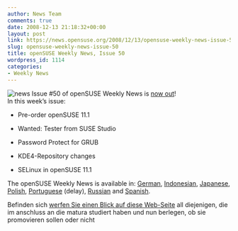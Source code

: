 ```yaml
---
author: News Team
comments: true
date: 2008-12-13 21:18:32+00:00
layout: post
link: https://news.opensuse.org/2008/12/13/opensuse-weekly-news-issue-50/
slug: opensuse-weekly-news-issue-50
title: openSUSE Weekly News, Issue 50
wordpress_id: 1114
categories:
- Weekly News
---
```


![news](//news.opensuse.org/wp-content/uploads/2007/11/knewsticker.png) Issue #50 of openSUSE Weekly News is [now out](//en.opensuse.org/OpenSUSE_Weekly_News/50)!  
In this week’s issue:


  * Pre-order openSUSE 11.1

  * Wanted: Tester from SUSE Studio

  * Password Protect for GRUB

  * KDE4-Repository changes

  * SELinux in openSUSE 11.1 




The openSUSE Weekly News is available in: 
[German](//de.opensuse.org/OpenSUSE-Wochenschau/50), 
[Indonesian](//en.opensuse.org/OpenSUSE_Weekly_News/50/indonesian), 
[Japanese](//ja.opensuse.org/OpenSUSE_Weekly_News/50), 
[Polish](//pl.opensuse.org/Tygodnik_openSUSE/50), 
[Portuguese](//pt.opensuse.org/Not%C3%ADcias_da_semana_no_openSUSE/50) (delay),
[Russian](//ru.opensuse.org/%D0%95%D0%B6%D0%B5%D0%BD%D0%B5%D0%B4%D0%B5%D0%BB%D1%8C%D0%BD%D1%8B%D0%B5_%D0%BD%D0%BE%D0%B2%D0%BE%D1%81%D1%82%D0%B8_openSUSE/50) and
[Spanish](//es.opensuse.org/OpenSUSE_Noticias_Semanales/50).

Befinden sich [werfen Sie einen Blick auf diese Web-Seite](https://ghostwritinghilfe.com/) all diejenigen, die im anschluss an die matura studiert haben und nun berlegen, ob sie promovieren sollen oder nicht
